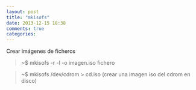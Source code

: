 ```yaml
---
layout: post
title: "mkisofs"
date: 2013-12-15 18:38
comments: true
categories: 
---
```

Crear imágenes de ficheros

>~$ mkisofs -r -l -o imagen.iso fichero

>~$ mkisofs /dev/cdrom > cd.iso (crear una imagen iso del cdrom en disco)

